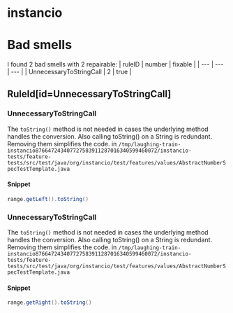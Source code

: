# instancio 
 
# Bad smells
I found 2 bad smells with 2 repairable:
| ruleID | number | fixable |
| --- | --- | --- |
| UnnecessaryToStringCall | 2 | true |
## RuleId[id=UnnecessaryToStringCall]
### UnnecessaryToStringCall
The `toString()` method is not needed in cases the underlying method handles the conversion. Also calling toString() on a String is redundant. Removing them simplifies the code.
in `/tmp/laughing-train-instancio876647243407727583911287016340599460072/instancio-tests/feature-tests/src/test/java/org/instancio/test/features/values/AbstractNumberSpecTestTemplate.java`
#### Snippet
```java
range.getLeft().toString()
```

### UnnecessaryToStringCall
The `toString()` method is not needed in cases the underlying method handles the conversion. Also calling toString() on a String is redundant. Removing them simplifies the code.
in `/tmp/laughing-train-instancio876647243407727583911287016340599460072/instancio-tests/feature-tests/src/test/java/org/instancio/test/features/values/AbstractNumberSpecTestTemplate.java`
#### Snippet
```java
range.getRight().toString()
```

